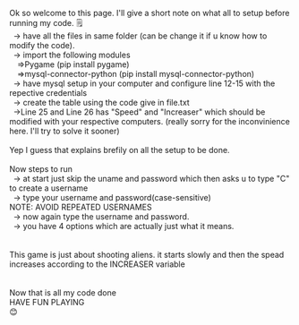 Ok so welcome to this page.
I'll give a short note on what all to setup before running my code. 🗒️</br>
&ensp;-> have all the files in same folder (can be change it if u know how to modify the code). </br>
&ensp;-> import the following modules</br>
   &emsp;=>Pygame (pip install pygame)</br>
   &emsp;=>mysql-connector-python (pip install mysql-connector-python)</br>
&ensp;-> have mysql setup in your computer and configure line 12-15 with the repective credentials</br>
&ensp;-> create the table using the code give in file.txt</br>
&ensp;->Line 25 and Line 26 has "Speed" and "Increaser" which should be modified with your respective computers. (really sorry for the inconvinience here. I'll try to solve it sooner)</br>
</br>
Yep I guess that explains brefily on all the setup to be done.</br>
</br>
Now steps to run</br>
  &ensp;-> at start just skip the uname and password which then asks u to type "C" to create a username</br>
  &ensp;-> type your username and password(case-sensitive)</br>
  NOTE: AVOID REPEATED USERNAMES</br>
  &ensp;-> now again type the username and password.</br>
  &ensp;-> you have 4 options which are actually just what it means. </br>
</br>
</br>
This game is just about shooting aliens. it starts slowly and then the spead increases according to the INCREASER variable</br>
</br>
</br>
Now that is all my code done</br>
HAVE FUN PLAYING </br>
😊
